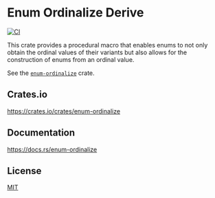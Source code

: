 Enum Ordinalize Derive
====================

[![CI](https://github.com/magiclen/enum-ordinalize/actions/workflows/ci.yml/badge.svg)](https://github.com/magiclen/enum-ordinalize/actions/workflows/ci.yml)

This crate provides a procedural macro that enables enums to not only obtain the ordinal values of their variants but also allows for the construction of enums from an ordinal value.

See the [`enum-ordinalize`](https://crates.io/crates/enum-ordinalize) crate.

## Crates.io

https://crates.io/crates/enum-ordinalize

## Documentation

https://docs.rs/enum-ordinalize

## License

[MIT](LICENSE)